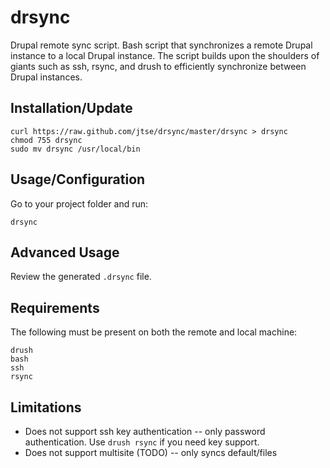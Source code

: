 drsync
=======
Drupal remote sync script. Bash script that synchronizes a remote Drupal instance to a local Drupal instance. The script builds upon the shoulders of giants such as ssh, rsync, and drush to efficiently synchronize between Drupal instances.

Installation/Update
-------------------
```
curl https://raw.github.com/jtse/drsync/master/drsync > drsync
chmod 755 drsync
sudo mv drsync /usr/local/bin
```

Usage/Configuration
-------------------
Go to your project folder and run:

```
drsync
```

Advanced Usage
--------------
Review the generated ```.drsync``` file.

Requirements
------------
The following must be present on both the remote and local machine:

```
drush
bash
ssh
rsync
```

Limitations
-----------
* Does not support ssh key authentication -- only password authentication. Use ```drush rsync``` if you need key support.
* Does not support multisite (TODO) -- only syncs default/files
